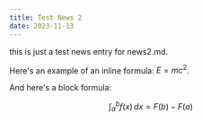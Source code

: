 ```yaml
---
title: Test News 2
date: 2023-11-13
---
```


this is just a test news entry for news2.md.


Here's an example of an inline formula: $E = mc^2$.

And here's a block formula:

$$
\int_{a}^{b} f(x) \, dx = F(b) - F(a)
$$